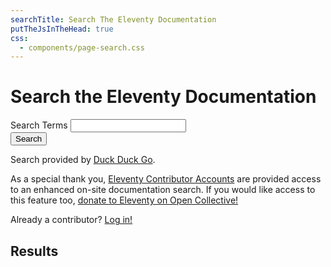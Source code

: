 ```yaml
---
searchTitle: Search The Eleventy Documentation
putTheJsInTheHead: true
css:
  - components/page-search.css
---
```

# Search the Eleventy Documentation

<form action="https://duckduckgo.com/" method="get" class="search" id="eleventy-search">
	<div class="search-lo lo">
		<div class="lo-c lo-maxgrow">
			<label for="search-term" class="sr-only">Search Terms</label>
			<input type="search" name="q" id="search-term" class="search-txt" autocomplete="off">
      <input aria-hidden="true" hidden name="sites" value="www.11ty.dev">
		</div>
		<div class="lo-c">
			<button type="submit" class="search-btn btn-form">Search</button>
		</div>
	</div>
	<p>Search provided by <span data-investors-avatar="prepend"><span data-investors-toggle="you—thank you for supporting Eleventy!"></span></span><span class="investors-noauth"><a href="https://duckduckgo.com/">Duck Duck Go</a>.</span></p>
	<p class="investors-noauth">As a special thank you, <a href="/docs/account/">Eleventy Contributor Accounts</a> are provided access to an enhanced on-site documentation search. If you would like access to this feature too, <a href="https://opencollective.com/11ty">donate to Eleventy on Open Collective!</a></p>
	<p class="investors-noauth">Already a contributor? <a href="/docs/account/">Log in!</a></p>
</form>
<div id="search-results" class="hide">
	<h2 id="search-results-count" aria-live="polite">Results</h2>
	<ol id="search-results-list"></ol>
</div>
